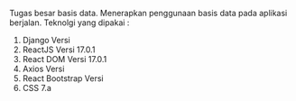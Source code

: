 Tugas besar basis data.
Menerapkan penggunaan basis data pada aplikasi berjalan.
Teknolgi yang dipakai :
1. Django Versi 
2. ReactJS Versi 17.0.1
3. React DOM Versi 17.0.1
4. Axios Versi
5. React Bootstrap Versi
6. CSS
7.a